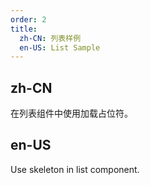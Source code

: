 ```yaml
---
order: 2
title:
  zh-CN: 列表样例
  en-US: List Sample
---
```


## zh-CN

在列表组件中使用加载占位符。

## en-US

Use skeleton in list component.